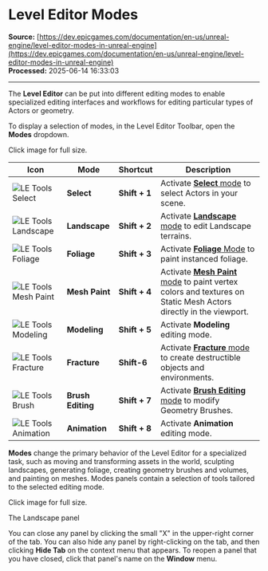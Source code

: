 # Level Editor Modes

**Source:** [https://dev.epicgames.com/documentation/en-us/unreal-engine/level-editor-modes-in-unreal-engine](https://dev.epicgames.com/documentation/en-us/unreal-engine/level-editor-modes-in-unreal-engine)  
**Processed:** 2025-06-14 16:33:03

---

The **Level Editor** can be put into different editing modes to enable specialized editing interfaces and workflows for editing particular types of Actors or geometry.

To display a selection of modes, in the Level Editor Toolbar, open the **Modes** dropdown.

Click image for full size.

| Icon | Mode | Shortcut | Description |
| --- | --- | --- | --- |
| ![LE Tools Select](https://d1iv7db44yhgxn.cloudfront.net/documentation/images/e1d07f1a-f488-4fec-8dd4-8d18d49ca60c/02-le-tools-select.png "LE Tools Select") | **Select** | **Shift + 1** | Activate [**Select** mode](/documentation/en-us/unreal-engine/select-mode-in-unreal-engine) to select Actors in your scene. |
| ![LE Tools Landscape](https://d1iv7db44yhgxn.cloudfront.net/documentation/images/55d27e6b-a02d-47f2-aa67-37814d697388/03-le-tools-landscape.png "LE Tools Landscape") | **Landscape** | **Shift + 2** | Activate [**Landscape** mode](/documentation/en-us/unreal-engine/landscape-outdoor-terrain-in-unreal-engine) to edit Landscape terrains. |
| ![LE Tools Foliage](https://d1iv7db44yhgxn.cloudfront.net/documentation/images/28f5e52b-09ed-4fd7-b2ee-5e5f0a1585be/04-le-tools-foliage.png "LE Tools Foliage") | **Foliage** | **Shift + 3** | Activate [**Foliage** Mode](/documentation/en-us/unreal-engine/foliage-mode-in-unreal-engine) to paint instanced foliage. |
| ![LE Tools Mesh Paint](https://d1iv7db44yhgxn.cloudfront.net/documentation/images/df3be5c6-e252-43b8-bafa-330a018bb9d9/06-le-tools-mesh-paint.png "LE Tools Mesh Paint") | **Mesh Paint** | **Shift + 4** | Activate [**Mesh Paint** mode](/documentation/en-us/unreal-engine/mesh-paint-mode-in-unreal-engine) to paint vertex colors and textures on Static Mesh Actors directly in the viewport. |
| ![LE Tools Modeling](https://d1iv7db44yhgxn.cloudfront.net/documentation/images/a647c541-00dd-45af-a283-fe902381d85b/08-le-tools-modeling.png "LE Tools Modeling") | **Modeling** | **Shift + 5** | Activate **Modeling** editing mode. |
| ![LE Tools Fracture](https://d1iv7db44yhgxn.cloudfront.net/documentation/images/68cc85ff-9422-48e0-acc7-8f1ef0a5c0bf/07-le-tools-fracture.png "LE Tools Fracture") | **Fracture** | **Shift-6** | Activate [**Fracture** mode](/documentation/en-us/unreal-engine/chaos-destruction-in-unreal-engine) to create destructible objects and environments. |
| ![LE Tools Brush](https://d1iv7db44yhgxn.cloudfront.net/documentation/images/d2c16b49-0e88-4d10-b5a9-2630cd735ce9/05-le-tools-brush.png "LE Tools Brush") | **Brush Editing** | **Shift + 7** | Activate [**Brush Editing** mode](/documentation/en-us/unreal-engine/geometry-brush-actors-in-unreal-engine) to modify Geometry Brushes. |
| ![LE Tools Animation](https://d1iv7db44yhgxn.cloudfront.net/documentation/images/b77a4d70-7d30-4199-a42b-523479b030d1/09-le-tools-animation.png "LE Tools Animation") | **Animation** | **Shift + 8** | Activate **Animation** editing mode. |

**Modes** change the primary behavior of the Level Editor for a specialized task, such as moving and transforming assets in the world, sculpting landscapes, generating foliage, creating geometry brushes and volumes, and painting on meshes. Modes panels contain a selection of tools tailored to the selected editing mode.

Click image for full size.

The Landscape panel

You can close any panel by clicking the small "X" in the upper-right corner of the tab. You can also hide any panel by right-clicking on the tab, and then clicking **Hide Tab** on the context menu that appears. To reopen a panel that you have closed, click that panel's name on the **Window** menu.
